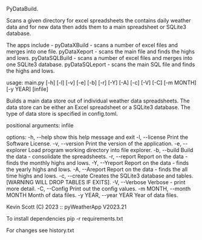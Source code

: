  PyDataBuild.

  Scans a given directory for excel spreadsheets the contains daily weather data and for
  new data then adds them to a main spreadsheet or SQLite3 database.
    
  The apps include -
                    pyDataXBuild   - scans a number of excel files and merges into one file.
                    pyDataXeport   - scans the main file and finds the highs and lows.
                    pyDataSQLBuild - scans a number of excel files and merges into one SQLite3 database.
                    pyDataSQLeport - scans the main SQL file and finds the highs and lows.


usage: main.py [-h] [-l] [-v] [-e] [-b] [-r] [-Y] [-A] [-c] [-V] [-C] [-m MONTH] [-y YEAR] [infile]

Builds a main data store out of individual weather data spreadsheets.
The data store can be either an Excel spreadsheet or a SQLite3 database.
The type of data store is specified in config.toml.

positional arguments:
  infile

options:
  -h, --help            show this help message and exit
  -l, --license         Print the Software License.
  -v, --version         Print the version of the application.
  -e, --explorer        Load program working directory into file explorer.
  -b, --build           Build the data - consolidate the spreadsheets.
  -r, --report          Report on the data - finds the monthly highs and lows.
  -Y, --Yreport         Report on the data - finds the yearly highs and lows.
  -A, --Areport         Report on the data - finds the all time highs and lows.
  -c, --create          Creates the SQLite3 database and tables. [WARNING WILL DROP TABLES IF EXITS].
  -V, --Verbose         Verbose - print more detail.
  -C, --Config          Print out the config values.
  -m MONTH, --month MONTH
                        Month of data files.
  -y YEAR, --year YEAR  Year of data files.

 Kevin Scott (C) 2023 :: pyWeatherApp V2023.21


To install dependencies pip -r requirements.txt

For changes see history.txt
